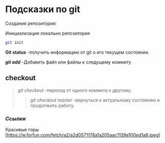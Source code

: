 # Подсказки по git

Создания репозитория:

Инициализация локально репозитория
``` sh
git init
```
**Git status** -получить информацию от git о его текущем состоянии.

***git add*** -Добавить файл или файлы к следущему коммиту

## checkout
>*git checkout* -переход от одного коммита к другому.
>>*git checkout master* -вернуться к актуальному состоянию и продолжить работу.

### *Ссылки*
Красивые горы [https://w.forfun.com/fetch/a2/a2d0571178a1a205aac1139e100ed1a8.jpeg]


